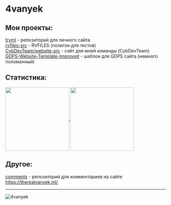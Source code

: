 # 4vanyek
## Мои проекты:
[trvml](https://github.com/4vanyek/trvml) - репозиторий для личного сайта  
[rvfiles-src](https://github.com/4vanyek/rvfiles-src) - RVFILES (полигон для тестов)  
[CybDevTeam/website-src](https://github.com/cybdevteam/website-src) - сайт для моей команды (CybDevTeam)   
[GDPS-Website-Template-Improved](https://github.com/4vanyek/GDPS-Site-Template-Improved) - шаблон для GDPS сайта (немного поломанный)
## Статистика:
<a href="#">
  <img height=200 align="center" src="https://github-readme-stats.vercel.app/api?username=4vanyek" />
</a>
<a href="#">
  <img height=200 align="center" src="https://github-readme-stats.vercel.app/api/top-langs?username=4vanyek&layout=donut&langs_count=8&card_width=320" />
</a>

## Другое:
[comments](https://github.com/4vanyek/comments) - репозиторий для комментариев на сайте https://therealvanyek.ml/

---
<p align="left"> <img src="https://komarev.com/ghpvc/?username=4vanyek&label=Profile%20views&color=63ef75&style=plastic" alt="4vanyek" /></p>
